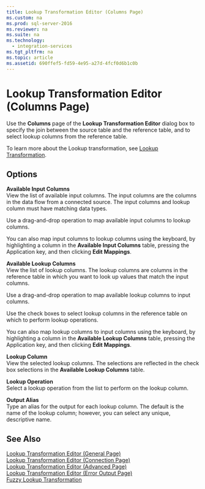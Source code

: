 ```yaml
---
title: Lookup Transformation Editor (Columns Page)
ms.custom: na
ms.prod: sql-server-2016
ms.reviewer: na
ms.suite: na
ms.technology: 
  - integration-services
ms.tgt_pltfrm: na
ms.topic: article
ms.assetid: 690ffef5-fd59-4e95-a27d-4fcf0d6b1c0b
---
```

# Lookup Transformation Editor (Columns Page)
  Use the **Columns** page of the **Lookup Transformation Editor** dialog box to specify the join between the source table and the reference table, and to select lookup columns from the reference table.  
  
 To learn more about the Lookup transformation, see [Lookup Transformation](../../Topics\TopicNameNotContainA/Lookup-Transformation.md).  
  
## Options  
 **Available Input Columns**  
 View the list of available input columns. The input columns are the columns in the data flow from a connected source. The input columns and lookup column must have matching data types.  
  
 Use a drag\-and\-drop operation to map available input columns to lookup columns.  
  
 You can also map input columns to lookup columns using the keyboard, by highlighting a column in the **Available Input Columns** table, pressing the Application key, and then clicking **Edit Mappings**.  
  
 **Available Lookup Columns**  
 View the list of lookup columns. The lookup columns are columns in the reference table in which you want to look up values that match the input columns.  
  
 Use a drag\-and\-drop operation to map available lookup columns to input columns.  
  
 Use the check boxes to select lookup columns in the reference table on which to perform lookup operations.  
  
 You can also map lookup columns to input columns using the keyboard, by highlighting a column in the **Available Lookup Columns** table, pressing the Application key, and then clicking **Edit Mappings**.  
  
 **Lookup Column**  
 View the selected lookup columns. The selections are reflected in the check box selections in the **Available Lookup Columns** table.  
  
 **Lookup Operation**  
 Select a lookup operation from the list to perform on the lookup column.  
  
 **Output Alias**  
 Type an alias for the output for each lookup column. The default is the name of the lookup column; however, you can select any unique, descriptive name.  
  
## See Also  
 [Lookup Transformation Editor &#40;General Page&#41;](../Topic/Lookup%20Transformation%20Editor%20\(General%20Page\).md)   
 [Lookup Transformation Editor &#40;Connection Page&#41;](../Topic/Lookup%20Transformation%20Editor%20\(Connection%20Page\).md)   
 [Lookup Transformation Editor &#40;Advanced Page&#41;](../Topic/Lookup%20Transformation%20Editor%20\(Advanced%20Page\).md)   
 [Lookup Transformation Editor &#40;Error Output Page&#41;](../Topic/Lookup%20Transformation%20Editor%20\(Error%20Output%20Page\).md)   
 [Fuzzy Lookup Transformation](../../Topics\TopicNameNotContainA/Fuzzy-Lookup-Transformation.md)  
  
  